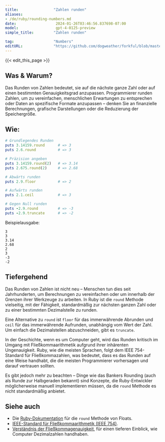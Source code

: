 ```yaml
---
title:                "Zahlen runden"
aliases:
- /de/ruby/rounding-numbers.md
date:                  2024-01-26T03:46:56.837698-07:00
model:                 gpt-4-0125-preview
simple_title:         "Zahlen runden"

tag:                  "Numbers"
editURL:              "https://github.com/dogweather/forkful/blob/master/content/de/ruby/rounding-numbers.md"
---
```


{{< edit_this_page >}}

## Was & Warum?
Das Runden von Zahlen bedeutet, sie auf die nächste ganze Zahl oder auf einen bestimmten Genauigkeitsgrad anzupassen. Programmierer runden Zahlen, um zu vereinfachen, menschlichen Erwartungen zu entsprechen oder Daten an spezifische Formate anzupassen – denken Sie an finanzielle Berechnungen, grafische Darstellungen oder die Reduzierung der Speichergröße.

## Wie:

```Ruby
# Grundlegendes Runden
puts 3.14159.round      # => 3
puts 2.6.round          # => 3

# Präzision angeben
puts 3.14159.round(2)   # => 3.14
puts 2.675.round(2)     # => 2.68

# Abwärts runden
puts 2.9.floor          # => 2

# Aufwärts runden
puts 2.1.ceil           # => 3

# Gegen Null runden
puts -2.9.round         # => -3
puts -2.9.truncate      # => -2
```

Beispielausgabe:
```
3
3
3.14
2.68
2
3
-3
-2
```

## Tiefergehend
Das Runden von Zahlen ist nicht neu – Menschen tun dies seit Jahrhunderten, um Berechnungen zu vereinfachen oder um innerhalb der Grenzen ihrer Werkzeuge zu arbeiten. In Ruby ist die `round` Methode vielseitig, mit der Fähigkeit, standardmäßig zur nächsten ganzen Zahl oder zu einer bestimmten Dezimalstelle zu runden.

Eine Alternative zu `round` ist `floor` für das immerwährende Abrunden und `ceil` für das immerwährende Aufrunden, unabhängig vom Wert der Zahl. Um einfach die Dezimalstellen abzuschneiden, gibt es `truncate`.

In der Geschichte, wenn es um Computer geht, wird das Runden kritisch im Umgang mit Fließkommaarithmetik aufgrund ihrer inhärenten Ungenauigkeit. Ruby, wie die meisten Sprachen, folgt dem IEEE 754-Standard für Fließkommazahlen, was bedeutet, dass es das Runden auf eine Weise handhabt, die die meisten Programmierer vorhersagen und darauf vertrauen sollten.

Es gibt jedoch mehr zu beachten – Dinge wie das Bankers Rounding (auch als Runde zur Halbgeraden bekannt) sind Konzepte, die Ruby-Entwickler möglicherweise manuell implementieren müssen, da die `round` Methode es nicht standardmäßig anbietet.

## Siehe auch
- Die [Ruby-Dokumentation](https://ruby-doc.org/core-3.0.0/Float.html#method-i-round) für die `round` Methode von Floats.
- [IEEE-Standard für Fließkommaarithmetik (IEEE 754)](https://ieeexplore.ieee.org/document/4610935).
- [Verständnis der Fließkommagenauigkeit](https://floating-point-gui.de/), für einen tieferen Einblick, wie Computer Dezimalzahlen handhaben.
